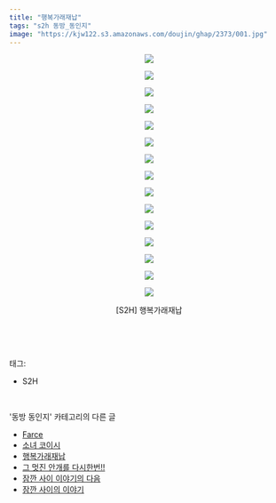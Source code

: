 ```yaml
---
title: "행복가래재납"
tags: "s2h 동방_동인지"
image: "https://kjw122.s3.amazonaws.com/doujin/ghap/2373/001.jpg"
---
```

<div class="article">
<p style="text-align: center; clear: none; float: none;"><img src="{{ site.imgserver5 }}/ghap/2373/001.jpg"/></p>
<p style="text-align: center; clear: none; float: none;"><img src="{{ site.imgserver5 }}/ghap/2373/002.jpg"/></p>
<p style="text-align: center; clear: none; float: none;"><img src="{{ site.imgserver5 }}/ghap/2373/003.jpg"/></p>
<p style="text-align: center; clear: none; float: none;"><img src="{{ site.imgserver5 }}/ghap/2373/004.jpg"/></p>
<p style="text-align: center; clear: none; float: none;"><img src="{{ site.imgserver5 }}/ghap/2373/005.jpg"/></p>
<p style="text-align: center; clear: none; float: none;"><img src="{{ site.imgserver5 }}/ghap/2373/006.jpg"/></p>
<p style="text-align: center; clear: none; float: none;"><img src="{{ site.imgserver5 }}/ghap/2373/007.jpg"/></p>
<p style="text-align: center; clear: none; float: none;"><img src="{{ site.imgserver5 }}/ghap/2373/008.jpg"/></p>
<p style="text-align: center; clear: none; float: none;"><img src="{{ site.imgserver5 }}/ghap/2373/009.jpg"/></p>
<p style="text-align: center; clear: none; float: none;"><img src="{{ site.imgserver5 }}/ghap/2373/010.jpg"/></p>
<p style="text-align: center; clear: none; float: none;"><img src="{{ site.imgserver5 }}/ghap/2373/011.jpg"/></p>
<p style="text-align: center; clear: none; float: none;"><img src="{{ site.imgserver5 }}/ghap/2373/012.jpg"/></p>
<p style="text-align: center; clear: none; float: none;"><img src="{{ site.imgserver5 }}/ghap/2373/013.jpg"/></p>
<p style="text-align: center; clear: none; float: none;"><img src="{{ site.imgserver5 }}/ghap/2373/014.jpg"/></p>
<p style="text-align: center; clear: none; float: none;"><img src="{{ site.imgserver5 }}/ghap/2373/015.jpg"/></p>
<p style="text-align: center; clear: none; float: none;">[S2H] 행복가래재납</p>
<p><br/></p>
</div><br/>
<div class="tagTrail">
<p>태그: </p>
<ul>
<li>S2H</li>
</ul>
</div><br/>
<div class="another">
<p>'동방 동인지' 카테고리의 다른 글</p>
<ul>
<li><a href="/ghap_2376">Farce</a></li>
<li><a href="/ghap_2375">소녀 코이시</a></li>
<li><a href="/ghap_2373">행복가래재납</a></li>
<li><a href="/ghap_2372">그 멋진 안개를 다시한번!!</a></li>
<li><a href="/ghap_2371">잠깐 사이 이야기의 다음</a></li>
<li><a href="/ghap_2370">잠깐 사이의 이야기</a></li>
</ul>
</div><br/>
<div class="cb_module cb_fluid">
<div class="cb_wrt cb_profile">
</div><!-- commentList close -->
</div><br/>
